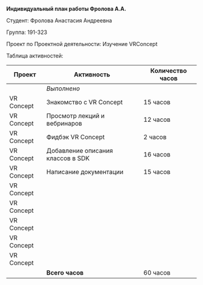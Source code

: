 **Индивидуальный план работы Фролова А.А.**

Студент: Фролова Анастасия Андреевна

Группа: 191-323

Проект по Проектной деятельности: Изучение VRConcept

Таблица активностей:

| Проект      | Активность                                           | Количество часов
|-------------|------------------------------------------------------|---------
|             | *Выполнено*                                          | 
| VR Concept  | Знакомство с VR Concept                              | 15 часов
| VR Concept  | Просмотр лекций и вебринаров                         | 12 часов
| VR Concept  | Фидбэк VR Concept                                    |  2 часов 
| VR Concept  | Добавление описания классов в SDK                    | 16 часов
| VR Concept  | Написание документации                               | 15 часов
| VR Concept  |                                                      | 
| VR Concept  |                                                      | 
| VR Concept  |                                                      | 
| VR Concept  |                                                      | 
| VR Concept  |                                                      | 
|             | **Всего часов**                                      | 60 часов
